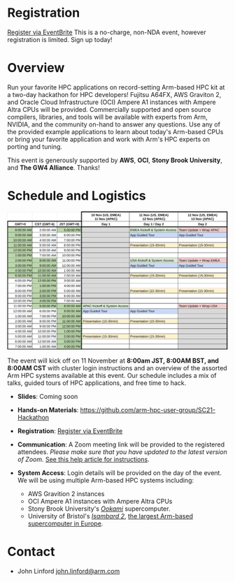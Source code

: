# Registration

[Register via EventBrite](https://www.eventbrite.com/e/arm-hpc-users-group-sc21-hackathon-registration-189172338557)  This is a no-charge, non-NDA event, however registration is limited.  Sign up today! 

# Overview

Run your favorite HPC applications on record-setting Arm-based HPC kit at a two-day hackathon for HPC developers!  Fujitsu A64FX, AWS Graviton 2, and Oracle Cloud Infrastructure (OCI) Ampere A1 instances with Ampere Altra CPUs will be provided.  Commercially supported and open source compilers, libraries, and tools will be available with experts from Arm, NVIDIA, and the community on-hand to answer any questions.  Use any of the provided example applications to learn about today's Arm-based CPUs or bring your favorite application and work with Arm's HPC experts on porting and tuning.  

This event is generously supported by **AWS**, **OCI**, **Stony Brook University**, and **The GW4 Alliance**.  Thanks!

# Schedule and Logistics

![Schedule](schedule.png)

The event will kick off on 11 November at **8:00am JST, 8:00AM BST, and 8:00AM CST** with cluster login 
instructions and an overview of the assorted Arm HPC systems available at this event.
Our schedule includes a mix of talks, guided tours of HPC applications, and free time to hack.

 * **Slides**: Coming soon
          
 * **Hands-on Materials**: https://github.com/arm-hpc-user-group/SC21-Hackathon

 * **Registration**: [Register via EventBrite](https://www.eventbrite.com/e/arm-hpc-users-group-sc21-hackathon-registration-189172338557)

 * **Communication**: A Zoom meeting link will be provided to the registered attendees. *Please make sure that you have updated to the latest version of Zoom.*  [See this help article for instructions](https://support.zoom.us/hc/en-us/articles/201362233-Upgrade-update-to-the-latest-version).

 * **System Access**: Login details will be provided on the day of the event. We will be using multiple Arm-based HPC systems including:
   * AWS Gravition 2 instances
   * OCI Ampere A1 instances with Ampere Altra CPUs
   * Stony Brook University's [_Ookami_](https://www.stonybrook.edu/commcms/ookami/) supercomputer.
   * University of Bristol's [_Isambard 2_](https://gw4-isambard.github.io/docs/), [the largest Arm-based supercomputer in Europe](https://insidehpc.com/2020/02/isambard-2-at-uk-met-office-to-be-largest-arm-supercomputer-in-europe/).

# Contact

 * John Linford <john.linford@arm.com>
